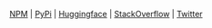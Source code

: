 [NPM](https://www.npmjs.com/~xhluca) | [PyPi](https://pypi.org/user/xhluca/) | [Huggingface](https://huggingface.co/xhluca) | [StackOverflow](https://stackoverflow.com/users/13837091/xhluca) | [Twitter](https://twitter.com/xhluca)

